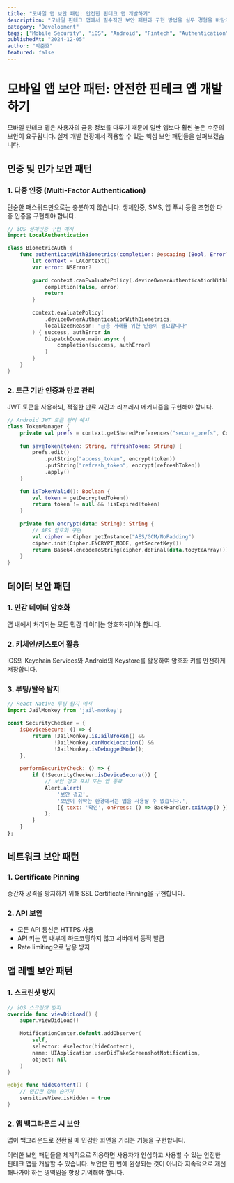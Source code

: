 ```yaml
---
title: "모바일 앱 보안 패턴: 안전한 핀테크 앱 개발하기"
description: "모바일 핀테크 앱에서 필수적인 보안 패턴과 구현 방법을 실무 경험을 바탕으로 소개합니다."
category: "Development"
tags: ["Mobile Security", "iOS", "Android", "Fintech", "Authentication", "Encryption"]
publishedAt: "2024-12-05"
author: "박준호"
featured: false
---
```


# 모바일 앱 보안 패턴: 안전한 핀테크 앱 개발하기

모바일 핀테크 앱은 사용자의 금융 정보를 다루기 때문에 일반 앱보다 훨씬 높은 수준의 보안이 요구됩니다. 실제 개발 현장에서 적용할 수 있는 핵심 보안 패턴들을 살펴보겠습니다.

## 인증 및 인가 보안 패턴

### 1. 다중 인증 (Multi-Factor Authentication)
단순한 패스워드만으로는 충분하지 않습니다. 생체인증, SMS, 앱 푸시 등을 조합한 다중 인증을 구현해야 합니다.

```swift
// iOS 생체인증 구현 예시
import LocalAuthentication

class BiometricAuth {
    func authenticateWithBiometrics(completion: @escaping (Bool, Error?) -> Void) {
        let context = LAContext()
        var error: NSError?
        
        guard context.canEvaluatePolicy(.deviceOwnerAuthenticationWithBiometrics, error: &error) else {
            completion(false, error)
            return
        }
        
        context.evaluatePolicy(
            .deviceOwnerAuthenticationWithBiometrics,
            localizedReason: "금융 거래를 위한 인증이 필요합니다"
        ) { success, authError in
            DispatchQueue.main.async {
                completion(success, authError)
            }
        }
    }
}
```

### 2. 토큰 기반 인증과 만료 관리
JWT 토큰을 사용하되, 적절한 만료 시간과 리프레시 메커니즘을 구현해야 합니다.

```kotlin
// Android JWT 토큰 관리 예시
class TokenManager {
    private val prefs = context.getSharedPreferences("secure_prefs", Context.MODE_PRIVATE)
    
    fun saveToken(token: String, refreshToken: String) {
        prefs.edit()
            .putString("access_token", encrypt(token))
            .putString("refresh_token", encrypt(refreshToken))
            .apply()
    }
    
    fun isTokenValid(): Boolean {
        val token = getDecryptedToken()
        return token != null && !isExpired(token)
    }
    
    private fun encrypt(data: String): String {
        // AES 암호화 구현
        val cipher = Cipher.getInstance("AES/GCM/NoPadding")
        cipher.init(Cipher.ENCRYPT_MODE, getSecretKey())
        return Base64.encodeToString(cipher.doFinal(data.toByteArray()), Base64.DEFAULT)
    }
}
```

## 데이터 보안 패턴

### 1. 민감 데이터 암호화
앱 내에서 처리되는 모든 민감 데이터는 암호화되어야 합니다.

### 2. 키체인/키스토어 활용
iOS의 Keychain Services와 Android의 Keystore를 활용하여 암호화 키를 안전하게 저장합니다.

### 3. 루팅/탈옥 탐지
```javascript
// React Native 루팅 탐지 예시
import JailMonkey from 'jail-monkey';

const SecurityChecker = {
    isDeviceSecure: () => {
        return !JailMonkey.isJailBroken() && 
               !JailMonkey.canMockLocation() &&
               !JailMonkey.isDebuggedMode();
    },
    
    performSecurityCheck: () => {
        if (!SecurityChecker.isDeviceSecure()) {
            // 보안 경고 표시 또는 앱 종료
            Alert.alert(
                '보안 경고',
                '보안이 취약한 환경에서는 앱을 사용할 수 없습니다.',
                [{ text: '확인', onPress: () => BackHandler.exitApp() }]
            );
        }
    }
};
```

## 네트워크 보안 패턴

### 1. Certificate Pinning
중간자 공격을 방지하기 위해 SSL Certificate Pinning을 구현합니다.

### 2. API 보안
- 모든 API 통신은 HTTPS 사용
- API 키는 앱 내부에 하드코딩하지 않고 서버에서 동적 발급
- Rate limiting으로 남용 방지

## 앱 레벨 보안 패턴

### 1. 스크린샷 방지
```swift
// iOS 스크린샷 방지
override func viewDidLoad() {
    super.viewDidLoad()
    
    NotificationCenter.default.addObserver(
        self,
        selector: #selector(hideContent),
        name: UIApplication.userDidTakeScreenshotNotification,
        object: nil
    )
}

@objc func hideContent() {
    // 민감한 정보 숨기기
    sensitiveView.isHidden = true
}
```

### 2. 앱 백그라운드 시 보안
앱이 백그라운드로 전환될 때 민감한 화면을 가리는 기능을 구현합니다.

이러한 보안 패턴들을 체계적으로 적용하면 사용자가 안심하고 사용할 수 있는 안전한 핀테크 앱을 개발할 수 있습니다. 보안은 한 번에 완성되는 것이 아니라 지속적으로 개선해나가야 하는 영역임을 항상 기억해야 합니다.